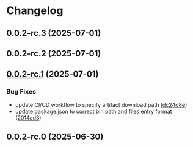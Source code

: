 # Changelog

## 0.0.2-rc.3 (2025-07-01)

## 0.0.2-rc.2 (2025-07-01)

## [0.0.2-rc.1](https://github.com/presidio-oss/factifai-mcp-server/compare/v0.0.2-rc.0...v0.0.2-rc.1) (2025-07-01)


### Bug Fixes

* update CI/CD workflow to specify artifact download path ([dc24d8e](https://github.com/presidio-oss/factifai-mcp-server/commit/dc24d8ea88f44df9b5bb5d6e494b48680eb71532))
* update package.json to correct bin path and files entry format ([2014ad3](https://github.com/presidio-oss/factifai-mcp-server/commit/2014ad3a5c1664a50d4ec78bb963beb120d92f1f))

## 0.0.2-rc.0 (2025-06-30)
